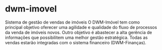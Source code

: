 # dwm-imovel
Sistema de gestão de vendas de imóveis
O DWM-Imóvel tem como principal objetivo oferecer uma agilidade e qualidade do fluxo de processos da venda de imóveis novos. Outro objetivo é abastecer a alta gerência de informações que possibilitem uma melhor gestão estratégica. 
Todas as vendas estarão integradas com o sistema financeiro (DWM-Finanças). 
